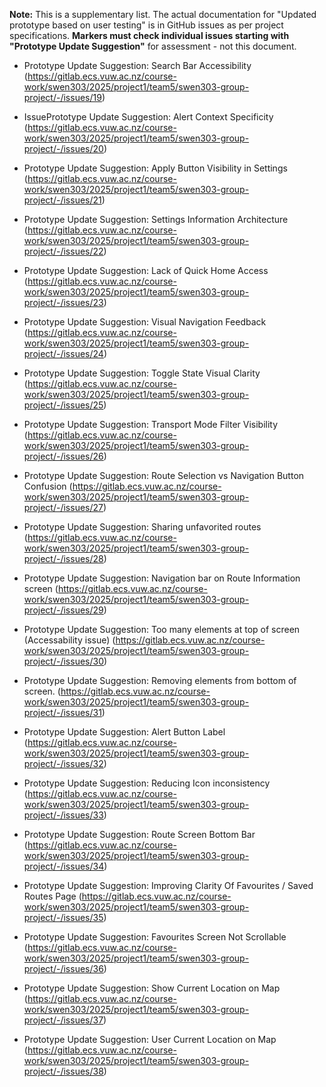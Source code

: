 **Note:** This is a supplementary list. The actual documentation for "Updated prototype based on user testing" is in GitHub issues as per project specifications. **Markers must check individual issues starting with "Prototype Update Suggestion"** for assessment - not this document.


- Prototype Update Suggestion: Search Bar Accessibility (https://gitlab.ecs.vuw.ac.nz/course-work/swen303/2025/project1/team5/swen303-group-project/-/issues/19) 

- IssuePrototype Update Suggestion: Alert Context Specificity (https://gitlab.ecs.vuw.ac.nz/course-work/swen303/2025/project1/team5/swen303-group-project/-/issues/20) 

- Prototype Update Suggestion: Apply Button Visibility in Settings (https://gitlab.ecs.vuw.ac.nz/course-work/swen303/2025/project1/team5/swen303-group-project/-/issues/21) 

- Prototype Update Suggestion: Settings Information Architecture (https://gitlab.ecs.vuw.ac.nz/course-work/swen303/2025/project1/team5/swen303-group-project/-/issues/22) 

- Prototype Update Suggestion: Lack of Quick Home Access (https://gitlab.ecs.vuw.ac.nz/course-work/swen303/2025/project1/team5/swen303-group-project/-/issues/23) 

- Prototype Update Suggestion: Visual Navigation Feedback (https://gitlab.ecs.vuw.ac.nz/course-work/swen303/2025/project1/team5/swen303-group-project/-/issues/24) 

- Prototype Update Suggestion: Toggle State Visual Clarity (https://gitlab.ecs.vuw.ac.nz/course-work/swen303/2025/project1/team5/swen303-group-project/-/issues/25) 

- Prototype Update Suggestion: Transport Mode Filter Visibility (https://gitlab.ecs.vuw.ac.nz/course-work/swen303/2025/project1/team5/swen303-group-project/-/issues/26) 

- Prototype Update Suggestion: Route Selection vs Navigation Button Confusion (https://gitlab.ecs.vuw.ac.nz/course-work/swen303/2025/project1/team5/swen303-group-project/-/issues/27) 

- Prototype Update Suggestion: Sharing unfavorited routes (https://gitlab.ecs.vuw.ac.nz/course-work/swen303/2025/project1/team5/swen303-group-project/-/issues/28) 

- Prototype Update Suggestion: Navigation bar on Route Information screen (https://gitlab.ecs.vuw.ac.nz/course-work/swen303/2025/project1/team5/swen303-group-project/-/issues/29) 

- Prototype Update Suggestion: Too many elements at top of screen (Accessability issue) (https://gitlab.ecs.vuw.ac.nz/course-work/swen303/2025/project1/team5/swen303-group-project/-/issues/30) 

- Prototype Update Suggestion: Removing elements from bottom of screen. (https://gitlab.ecs.vuw.ac.nz/course-work/swen303/2025/project1/team5/swen303-group-project/-/issues/31) 

- Prototype Update Suggestion: Alert Button Label (https://gitlab.ecs.vuw.ac.nz/course-work/swen303/2025/project1/team5/swen303-group-project/-/issues/32) 

- Prototype Update Suggestion: Reducing Icon inconsistency (https://gitlab.ecs.vuw.ac.nz/course-work/swen303/2025/project1/team5/swen303-group-project/-/issues/33) 

- Prototype Update Suggestion: Route Screen Bottom Bar (https://gitlab.ecs.vuw.ac.nz/course-work/swen303/2025/project1/team5/swen303-group-project/-/issues/34) 

- Prototype Update Suggestion: Improving Clarity Of Favourites / Saved Routes Page (https://gitlab.ecs.vuw.ac.nz/course-work/swen303/2025/project1/team5/swen303-group-project/-/issues/35) 

- Prototype Update Suggestion: Favourites Screen Not Scrollable (https://gitlab.ecs.vuw.ac.nz/course-work/swen303/2025/project1/team5/swen303-group-project/-/issues/36) 

- Prototype Update Suggestion: Show Current Location on Map (https://gitlab.ecs.vuw.ac.nz/course-work/swen303/2025/project1/team5/swen303-group-project/-/issues/37) 

- Prototype Update Suggestion: User Current Location on Map (https://gitlab.ecs.vuw.ac.nz/course-work/swen303/2025/project1/team5/swen303-group-project/-/issues/38) 






